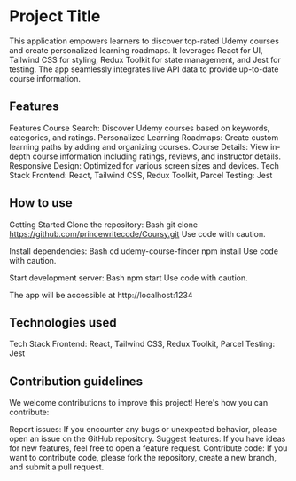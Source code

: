# Project Title

This application empowers learners to discover top-rated Udemy courses and create personalized learning roadmaps. It leverages React for UI, Tailwind CSS for styling, Redux Toolkit for state management, and Jest for testing. The app seamlessly integrates live API data to provide up-to-date course information.

## Features

Features
Course Search: Discover Udemy courses based on keywords, categories, and ratings.
Personalized Learning Roadmaps: Create custom learning paths by adding and organizing courses.
Course Details: View in-depth course information including ratings, reviews, and instructor details.
Responsive Design: Optimized for various screen sizes and devices.
Tech Stack
Frontend: React, Tailwind CSS, Redux Toolkit, Parcel
Testing: Jest

## How to use

Getting Started
Clone the repository:
Bash
git clone https://github.com/princewritecode/Coursy.git
Use code with caution.

Install dependencies:
Bash
cd udemy-course-finder
npm install
Use code with caution.

Start development server:
Bash
npm start
Use code with caution.

The app will be accessible at http://localhost:1234

## Technologies used

Tech Stack
Frontend: React, Tailwind CSS, Redux Toolkit, Parcel
Testing: Jest

## Contribution guidelines

We welcome contributions to improve this project! Here's how you can contribute:

Report issues: If you encounter any bugs or unexpected behavior, please open an issue on the GitHub repository.
Suggest features: If you have ideas for new features, feel free to open a feature request.
Contribute code: If you want to contribute code, please fork the repository, create a new branch, and submit a pull request.
